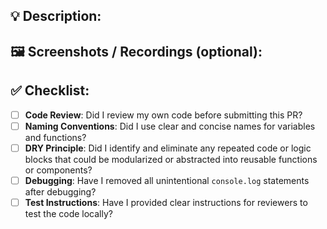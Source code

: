 <!---

Provide a short summary in the Title above, include the ticket name. Examples of good PR titles:

* "[chore] ENG-1234 - Better enforce Pull Requests title"

* "[test] ENG-2345 - Unit test for date picker"

* "[fix] ENG-XXXX - Setup project structure"

-->

## 💡 Description:

<!---

Briefly describe the changes introduced by this PR. Include any relevant context, background information, or rationale for the changes.

-->


## 🖼️ Screenshots / Recordings (optional):

<!---

If you made UI changes, what are the before and afters?

-->

## ✅ Checklist:

<!---

This checklist is mostly useful as a reminder of small things that can easily be

forgotten – it is meant as a helpful tool rather than hoops to jump through.

Put an `x` in all the items that apply, make notes next to any that haven't been

addressed, and remove any items that are not relevant to this PR.

-->

- [ ] **Code Review**: Did I review my own code before submitting this PR? 
- [ ] **Naming Conventions**: Did I use clear and concise names for variables and functions?
- [ ] **DRY Principle**: Did I identify and eliminate any repeated code or logic blocks that could be modularized or abstracted into reusable functions or components?
- [ ] **Debugging**: Have I removed all unintentional `console.log` statements after debugging?
- [ ] **Test Instructions**: Have I provided clear instructions for reviewers to test the code locally?
